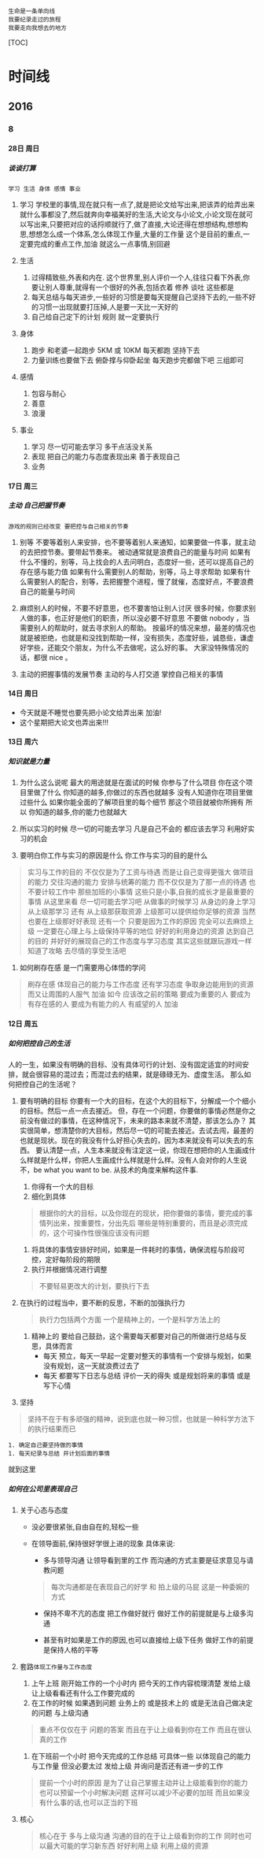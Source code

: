 
    生命是一条单向线 
    我要纪录走过的旅程
    我要走向我想去的地方
[TOC]

# 时间线
## 2016
### 8

#### 28日 周日
##### 谈谈打算

    学习 生活 身体 感情 事业
1. 学习
学校里的事情,现在就只有一点了,就是把论文给写出来,把该弄的给弄出来 就什么事都没了,然后就奔向幸福美好的生活,大论文与小论文,小论文现在就可以写出来,只要把对应的话捋顺就行了,做了直接,大论还得在想想结构,想想构思,想想怎么成一个体系,怎么体现工作量,大量的工作量
这个是目前的重点,一定要完成的重点工作,加油
就这么一点事情,别回避

1. 生活
    1. 过得精致些,外表和内在.
    这个世界里,别人评价一个人,往往只看下外表,你要让别人尊重,就得有一个很好的外表,包括衣着 修养 谈吐
    这些都是
    1. 每天总结与每天进步,一些好的习惯是要每天提醒自己坚持下去的,一些不好的习惯一出现就要打压掉,人是要一天比一天好的
    1. 自己给自己定下的计划 规则 就一定要执行

1. 身体
    1. 跑步 和老婆一起跑步 5KM 或 10KM 每天都跑 坚持下去
    1. 力量训练也要做下去 
    俯卧撑与仰卧起坐 每天跑步完都做下吧 三组即可

1. 感情
    1. 包容与耐心
    1. 善意
    1. 浪漫

1. 事业
    1. 学习 尽一切可能去学习 多干点活没关系
    1. 表现 把自己的能力与态度表现出来 善于表现自己
    1. 业务


#### 17日 周三
##### 主动 自己把握节奏

    游戏的规则已经改变 要把控与自己相关的节奏

1. 别等
不要等着别人来安排，也不要等着别人来通知，如果要做一件事，就主动的去把控节奏。要带起节奏来。
被动通常就是浪费自己的能量与时间
如果有什么不懂的，别等，马上找会的人去问明白，态度好一些，还可以提高自己的存在感与能力值
如果有什么需要别人的帮助，别等，马上寻求帮助
如果有什么需要别人的配合，别等，去把握整个进程，慢了就催，态度好点，不要浪费自己的能量与时间

1. 麻烦别人的时候，不要不好意思，也不要害怕让别人讨厌
很多时候，你要求别人做的事，也正好是他们的职责，所以没必要不好意思
不要做 nobody ，当需要别人的帮助时，就去寻求别人的帮助。
按最坏的情况来想，最差的情况也就是被拒绝，也就是和没找到帮助一样，没有损失，态度好些，诚恳些，谦虚好学些，还能交个朋友，为什么不去做呢，这么好的事。
大家没特殊情况的话，都很 nice 。

1. 主动的把握事情的发展节奏 主动的与人打交道 掌控自己相关的事情


#### 14日 周日

* 今天就是不睡觉也要先把小论文给弄出来 加油!
* 这个星期把大论文也弄出来!!!


#### 13日 周六
##### 知识就是力量
1. 为什么这么说呢
最大的用途就是在面试的时候 你参与了什么项目 你在这个项目里做了什么 你知道的越多,你做过的东西也就越多
没有人知道你在项目里做过些什么 如果你能全面的了解项目里的每个细节 那这个项目就被你所拥有 所以 你知道的越多,你的能力也就越大

1. 所以实习的时候 尽一切的可能去学习 凡是自己不会的 都应该去学习 利用好实习的机会 

1. 要明白你工作与实习的原因是什么 你工作与实习的目的是什么 
> 实习与工作的目的 不仅仅是为了工资与待遇 而是让自己变得更强大 做项目的能力 交往沟通的能力 安排与统筹的能力 
而不仅仅是为了那一点的待遇 也不要计较工作中 那些加班的小事情 这些只是小事,自我的成长才是最重要的事情
从这里来看 尽一切可能去学习吧 从做事的时候学习 从身边的身上学习 从上级那学习 还有 从上级那获取资源 上级那可以提供给你足够的资源 当然也要在上级那好好表现 
还有一个 只要是因为工作的原因 完全可以去麻烦上级 一定要在心理上与上级保持平等的地位
好好的利用身边的资源 达到自己的目的 并好好的展现自己的工作态度与学习态度
其实这些就跟玩游戏一样 知道了攻略 去尽情的享受生活吧

1. 如何刷存在感 是一门需要用心体悟的学问
> 刷存在感 体现自己的能力与工作态度 还有学习态度 争取身边能用到的资源 而又让周围的人服气 加油
如今 应该改之前的策略 要成为重要的人 要成为有存在感的人 要成为有能力的人 有威望的人 加油 


#### 12日 周五

##### 如何把控自己的生活
人的一生，如果没有明确的目标、没有具体可行的计划、没有固定适宜的时间安排，就会很容易的混过去；而混过去的结果，就是碌碌无为、虚度生活。
那么如何把控自己的生活呢？

1. 要有明确的目标
你要有一个大的目标，在这个大的目标下，分解成一个个细小的目标。然后一点一点去接近。
但，存在一个问题，你要做的事情必然是你之前没有做过的事情，在这种情况下，未来的路本来就不清楚，那该怎么办？
其实很简单，想清楚你的大目标，然后尽一切的可能去接近。去试去闯，最差的也就是现状。现在的我没有什么好担心失去的，因为本来就没有可以失去的东西。
要认清楚一点，人生本来就没有注定这一说，你现在想把你的人生画成什么样就是什么样，你把人生画成什么样就是什么样。没有人会对你的人生说不，be what you want to be.
从技术的角度来解构这件事.
    1. 你得有一个大的目标
    1. 细化到具体
    > 根据你的大的目标，以及你现在的现状，把你要做的事情，要完成的事情列出来，按重要性，分出先后
    哪些是特别重要的，而且是必须完成的，这个可操作性很强应该没有问题

    1. 将具体的事情安排好时间，如果是一件耗时的事情，确保流程与阶段可控，定好每阶段的期限
    1. 执行并根据情况进行调整
    > 不要轻易更改大的计划，要执行下去
1. 在执行的过程当中，要不断的反思，不断的加强执行力
    > 执行力包括两个方面 一个是精神上的，一个是科学方法上的
    1. 精神上的 要给自己鼓劲，这个需要每天都要对自己的所做进行总结与反思，具体而言
        * 每天 预立，每天一早起一定要对整天的事情有一个安排与规划，如果没有规划，这一天就浪费过去了
        * 每天 都要写下日志与总结 评价一天的得失 或是规划将来的事情 或是 写下心情

1. 坚持
> 坚持不在于有多顽强的精神，说到底也就一种习惯，也就是一种科学方法下的执行结果而已

    1. 确定自己要坚持做的事情
    1. 每天纪录与总结 并计划后面的事情

就到这里

##### 如何在公司里表现自己

1.  关于心态与态度 

    * 没必要很紧张,自由自在的,轻松一些

    * 在领导面前,保持很好学很上进的现象 具体来说:

        * 多与领导沟通 让领导看到里的工作 而沟通的方式主要是征求意见与请教问题

        > 每次沟通都是在表现自己的好学 和 拍上级的马屁 这是一种委婉的方式

        * 保持不卑不亢的态度 把工作做好就行 做好工作的前提就是与上级多沟通

        * 甚至有时如果是工作的原因,也可以直接给上级下任务 做好工作的前提是保持人格的平等

1. 套路` 体现工作量与工作态度 `
    1. 上午上班 刚开始工作的一个小时内 把今天的工作内容梳理清楚 发给上级 让上级看看还有什么工作要完成的
    1. 在工作的时候 如果遇到问题 业务上的 或是技术上的 或是无法自己做决定的问题 与上级沟通 
    > 重点不仅仅在于 问题的答案 而且在于让上级看到你在工作 而且在很认真的工作
    1. 在下班前一个小时 把今天完成的工作总结 可具体一些 以体现自己的能力与工作量 但没必要太过 发给上级 并询问是否还有进一步的工作 
    > 提前一个小时的原因 是为了让自己掌握主动并让上级能看到你的能力 也可以预留一个小时解决问题 这样可以减少不必要的加班 
    而且如果没有什么事的话,也可以正当的下班

1. 核心

    > 核心在于 多与上级沟通 沟通的目的在于让上级看到你的工作 同时也可以最大可能的学习新东西
    好好利用上级 利用上级的资源




            













